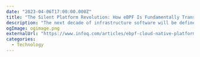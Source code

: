 ```yaml
---
date: "2023-04-06T17:00:00.000Z"
title: "The Silent Platform Revolution: How eBPF Is Fundamentally Transforming Cloud-Native Platforms"
description: "The next decade of infrastructure software will be defined by platform engineers who can use eBPF and the projects that leverage it to create the right abstractions for higher-level platforms."
ogImage: ogimage.png
externalUrl: "https://www.infoq.com/articles/ebpf-cloud-native-platforms/"
categories:
  - Technology
---
```

